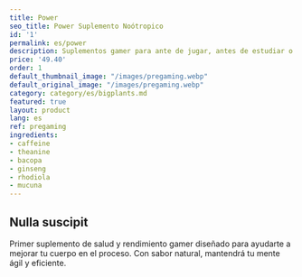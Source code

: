 ```yaml
---
title: Power
seo_title: Power Suplemento Noótropico
id: '1'
permalink: es/power
description: Suplementos gamer para ante de jugar, antes de estudiar o antes de trabajar. Concentración máxima.
price: '49.40'
order: 1
default_thumbnail_image: "/images/pregaming.webp"
default_original_image: "/images/pregaming.webp"
category: category/es/bigplants.md
featured: true
layout: product
lang: es
ref: pregaming
ingredients:
- caffeine
- theanine
- bacopa
- ginseng
- rhodiola
- mucuna
---
```


## Nulla suscipit

Primer suplemento de salud y rendimiento gamer diseñado para ayudarte a mejorar tu cuerpo en el proceso. Con sabor natural, mantendrá tu mente ágil y eficiente.